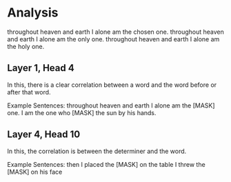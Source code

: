 # Analysis

throughout heaven and earth I alone am the chosen one.
throughout heaven and earth I alone am the only one.
throughout heaven and earth I alone am the holy one.

## Layer 1, Head 4

In this, there is a clear correlation between a word and the word before or after that word.

Example Sentences:
throughout heaven and earth I alone am the [MASK] one.
I am the one who [MASK] the sun by his hands.


## Layer 4, Head 10

In this, the correlation is between the determiner and the word.

Example Sentences:
then I placed the [MASK] on the table
I threw the [MASK] on his face